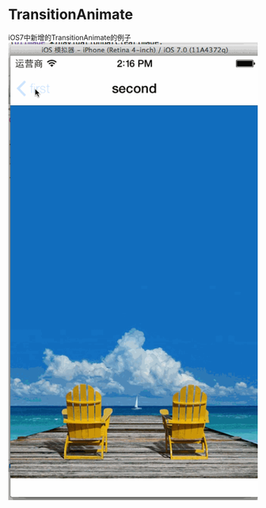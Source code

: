 TransitionAnimate
=================

iOS7中新增的TransitionAnimate的例子
<img width=600 src="https://github.com/yaozhuoyu/TransitionAnimate/blob/master/transition-animate.gif"/>
